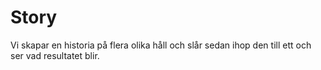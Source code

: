 # Story
Vi skapar en historia på flera olika håll och slår sedan ihop den till ett och ser vad resultatet blir.

